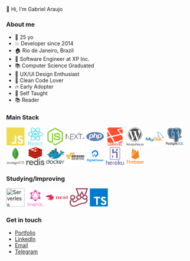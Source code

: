 👋 Hi, I'm Gabriel Araujo

### About me

- 🎉 25 yo
- 💥 Developer since 2014
- 🏠 Rio de Janeiro, Brazil
- 🚀 Software Engineer at XP Inc.
- 📚 Computer Science Graduated
- 💫 UX/UI Design Enthusiast
- 💙 Clean Code Lover
- 🔥 Early Adopter
- 🔫 Self Taught
- 📚 Reader

### Main Stack

<div>
  <img src="https://raw.githubusercontent.com/devicons/devicon/master/icons/javascript/javascript-plain.svg" title="Javascript" width="50" height="50" />
  <img src="https://raw.githubusercontent.com/devicons/devicon/master/icons/react/react-original-wordmark.svg" title="ReactJs" width="50" height="50" />
  <img src="https://raw.githubusercontent.com/devicons/devicon/master/icons/nodejs/nodejs-plain.svg" title="NodeJs" width="50" height="50" />
  <img src="https://raw.githubusercontent.com/devicons/devicon/master/icons/nextjs/nextjs-original-wordmark.svg" title="NextJs" width="50" height="50" />
  <img src="https://raw.githubusercontent.com/devicons/devicon/master/icons/php/php-plain.svg" title="PHP" width="50" height="50" />
  <img src="https://raw.githubusercontent.com/devicons/devicon/master/icons/laravel/laravel-plain-wordmark.svg" title="Laravel" width="50" height="50" />
  <img src="https://raw.githubusercontent.com/devicons/devicon/master/icons/wordpress/wordpress-plain-wordmark.svg" title="WordPress" width="50" height="50" />
  <img src="https://raw.githubusercontent.com/devicons/devicon/master/icons/mysql/mysql-original-wordmark.svg" title="MySQL" width="50" height="50" />
  <img src="https://raw.githubusercontent.com/devicons/devicon/master/icons/postgresql/postgresql-original-wordmark.svg" title="PostgreSQL" width="50" height="50" />
  <img src="https://raw.githubusercontent.com/devicons/devicon/master/icons/mongodb/mongodb-original-wordmark.svg" title="MongoDB" width="50" height="50" />
  <img src="https://raw.githubusercontent.com/devicons/devicon/master/icons/redis/redis-original-wordmark.svg" title="Redis" width="50" height="50" />
  <img src="https://raw.githubusercontent.com/devicons/devicon/master/icons/docker/docker-original-wordmark.svg" title="Docker" width="50" height="50" />
  <img src="https://raw.githubusercontent.com/devicons/devicon/master/icons/amazonwebservices/amazonwebservices-original-wordmark.svg" title="Amazon Web Services" width="50" height="50" />
  <img src="https://raw.githubusercontent.com/devicons/devicon/master/icons/digitalocean/digitalocean-original-wordmark.svg" title="Digital Ocean" width="50" height="50" />
  <img src="https://raw.githubusercontent.com/devicons/devicon/master/icons/heroku/heroku-original-wordmark.svg" title="Heroku" width="50" height="50" />
  <img src="https://raw.githubusercontent.com/devicons/devicon/master/icons/firebase/firebase-plain-wordmark.svg" title="Firebase" width="50" height="50" />
</div>

### Studying/Improving

<div>
  <img src="https://user-images.githubusercontent.com/2752551/30405068-a7733b34-989e-11e7-8f66-7badaf1373ed.png" title="Serverless" width="50" height="50" />
  <img src="https://raw.githubusercontent.com/devicons/devicon/master/icons/graphql/graphql-plain-wordmark.svg" title="GraphQL" width="50" height="50" />
  <img src="https://raw.githubusercontent.com/devicons/devicon/master/icons/nestjs/nestjs-plain-wordmark.svg" title="NestJs" width="60" height="50" />
  <img src="https://raw.githubusercontent.com/devicons/devicon/master/icons/jest/jest-plain.svg" title="Jest" width="50" height="50" />
  <img src="https://raw.githubusercontent.com/devicons/devicon/master/icons/typescript/typescript-plain.svg" title="Typescript" width="50" height="50" />
</div>

### Get in touch

- [Portfolio](https://ogabrielaraujo.com.br/)
- [LinkedIn](https://www.linkedin.com/in/ogabrielaraujo/)
- [Email](mailto:gabriiel66@gmail.com)
- [Telegram](https://t.me/ogabrielaraujo)
